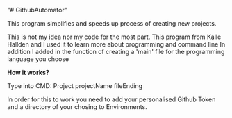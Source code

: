 "# GithubAutomator" 

This program simplifies and speeds up process of creating new projects.

This is not my idea nor my code for the most part.
This program from Kalle Hallden and I used it to learn more about programming and command line
In addition I added in the function of creating a 'main' file for the programming language you choose

<b>How it works?</b>

Type into CMD: Project projectName fileEnding

In order for this to work you need to add your personalised Github Token and a directory of your chosing to Environments.




